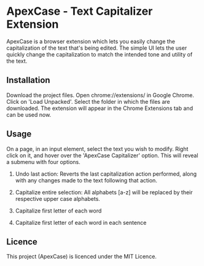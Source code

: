 # ApexCase - Text Capitalizer Extension

ApexCase is a browser extension which lets you easily change the capitalization of the text that's being edited. The simple UI lets the user quickly change the capitalization to match the intended tone and utility of the text.

## Installation

Download the project files.
Open chrome://extensions/ in Google Chrome. 
Click on 'Load Unpacked'. 
Select the folder in which the files are downloaded.
The extension will appear in the Chrome Extensions tab and can be used now.

## Usage

On a page, in an input element, select the text you wish to modify. Right click on it, and hover over the 'ApexCase Capitalizer' option. 
This will reveal a submenu with four options.

1. Undo last action: Reverts the last capitalization action performed, along with any changes made to the text following that action.

2. Capitalize entire selection: All alphabets [a-z] will be replaced by their respective upper case alphabets.

3. Capitalize first letter of each word

4. Capitalize first letter of each word in each sentence

## Licence

This project (ApexCase) is licenced under the MIT Licence.